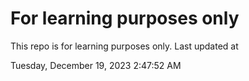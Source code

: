 # For learning purposes only
This repo is for learning purposes only.
Last updated at

Tuesday, December 19, 2023 2:47:52 AM

